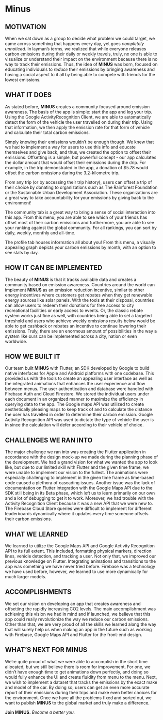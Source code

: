 # Minus
## MOTIVATION
When we sat down as a group to decide what problem we could target, we came across something that happens every day, yet goes _completely unnoticed_. In layman’s terms, we realized that while everyone releases carbon emissions during their daily or weekly travels, truly, no one is able to visualize or understand their impact on the environment because there is no way to track their emissions. Thus, the idea of **MINUS** was born, focused on educating individuals to _reduce_ their emissions by bringing awareness and having a social aspect to it all by being able to compete with friends for the lowest emissions. 

## WHAT IT DOES
As stated before, **MINUS** creates a community focused around emission awareness. The basis of the app is simple: start the app and log your trip. Using the Google ActivityRecognition Client, we are able to automatically detect the form of the vehicle the user travelled on during their trip. Using that information, we then apply the emission rate for that form of vehicle and calculate their total carbon emissions. 

Simply knowing their emissions wouldn’t be enough though. We knew that we had to implement a way for users to use this info and educate themselves and give back, and thus, we created the option to offset their emissions. Offsetting is a simple, but powerful concept - our app calculates the dollar amount that would offset their emissions during the drip. For example, in the trip demonstrated in the app, a donation of $5.78 would offset the carbon emissions during the 3.2-kilometre trip. 

From any trip (or by accessing their trip history), users can offset a trip of their choice by donating to organizations such as The Rainforest Foundation or the Sustainable Urban Development Association. These organizations are a great way to take accountability for your emissions by giving back to the environment!

The community tab is a great way to bring a sense of social interaction into this app. From this menu, you are able to see which of your friends has offset most of their carbon emissions and furthermore, you are able to see your ranking against the global community. For all rankings, you can sort by daily, weekly, monthly and all-time.

The profile tab houses information all about you! From this menu, a visually appealing graph depicts your carbon emissions by month, with an option to see stats by day. 

## HOW IT CAN BE IMPLEMENTED
The beauty of **MINUS** is that it tracks available data and creates a community based on emission awareness. Countries around the world can implement **MINUS** as an emission reduction incentive, similar to other energy incentives where customers get rebates when they get renewable energy sources like solar panels. With the tools at their disposal, countries can allow users to redeem their donations for free access to city recreational facilities or early access to events. Or, the classic rebate system works just fine as well, with countries being able to set a targeted threshold and users who achieve weekly emissions results below would be able to get cashback or rebates an incentive to continue lowering their emissions. Truly, there are an enormous amount of possibilities in the way a system like ours can be implemented across a city, nation or even worldwide.

## HOW WE BUILT IT
Our team built **MINUS** with Flutter, an SDK developed by Google to build native interfaces for Apple and Android platforms with one codebase. This provided us with the tools to create an appealing user interface as well as the integrated animations that enhances the user experience and flow between menus. The user authentication and database were handled with Firebase Auth and Cloud Firestore. We stored the individual users under each document in an organized manner to maximize the efficiency in querying data to the app. The Google maps API was utilized to create aesthetically pleasing maps to keep track of and to calculate the distance the user has travelled in order to determine their carbon emission. Google Activity Recognition API was used to dictate the type of vehicle the user is in since the calculation will defer according to their vehicle of choice.

## CHALLENGES WE RAN INTO
The major challenge we ran into was creating the Flutter application in accordance with the design mock-up we made during the planning phase of the development. We had a grand vision for what we wanted the app to look like, but due to our limited skill with Flutter and the given time frame, we were unable to implement our vision to the fullest. The animations were especially challenging to implement in the given time frame as time-based code caused a plethora of cascading issues. Another issue was the lack of documentation on Flutter integration with the Google Maps API due to the SDK still being in its Beta phase, which left us to learn primarily on our own and a lot of debugging to get it to work. Moreover, we had trouble with the Activity Recognition Client because it was a new API that we were new to. The Firebase Cloud Store queries were difficult to implement for different leaderboards dynamically where it updates every time someone offsets their carbon emissions.

## WHAT WE LEARNED 
We learned to utilize the Google Maps API and Google Activity Recognition API to its full extent. This included, formatting physical markers, direction lines, vehicle detection, and tracking a user. Not only that, we improved our previous knowledge on Flutter. Integrating animations and transitions to the app was something we have never tried before. Firebase was a technology we have used before, however, we learned to use more dynamically for much larger models.

## ACCOMPLISHMENTS
We set our vision on developing an app that creates awareness and offsetting the rapidly increasing CO2 levels. The main accomplishment was achieving this vision we had in mind and if launched, we believe that this app could really revolutionize the way we reduce our carbon emissions. Other than that, we are very proud of all the skills we learned along the way that will surely help us when making an app in the future such as working with Firebase, Google Maps API and Flutter for the front-end design.

## WHAT’S NEXT FOR MINUS
We’re quite proud of what we were able to accomplish in the short time allocated, but we still believe there is room for improvement. For one, we didn’t have enough time to get animations down perfectly, and doing so would fully enhance the UI and create fluidity from menu to the menu. Next, we wish to implement a dataset that tracks the emissions by the exact make and model of the car. By doing so, users can get an even more accurate report of their emissions during their trips and make even better choices for the environment. Once we have all the problems fixed and sorted out, we want to publish **MINUS** to the global market and truly make a difference.

**Join MINUS.**
_Become a better you._

